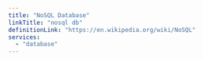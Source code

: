 ```yaml
---
title: "NoSQL Database"
linkTitle: "nosql db"
definitionLink: "https://en.wikipedia.org/wiki/NoSQL"
services:
  - "database"
---
```

